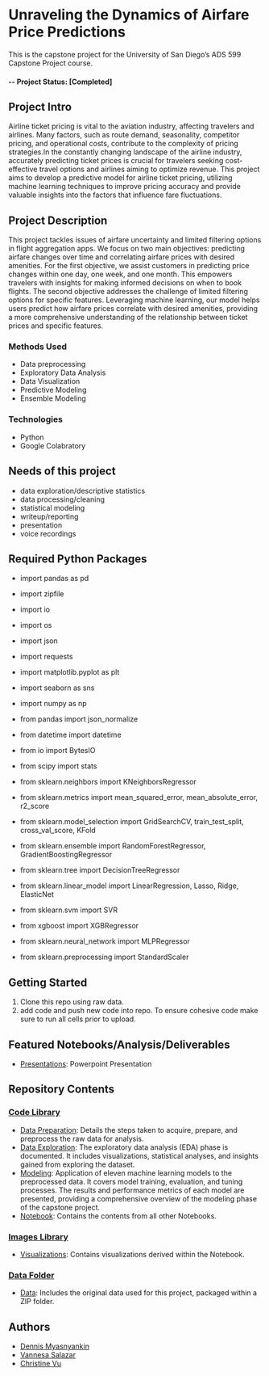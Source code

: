 # Unraveling the Dynamics of Airfare Price Predictions
This is the capstone project for the University of San Diego’s ADS 599 Capstone Project course.
#### -- Project Status: [Completed]

## Project Intro
Airline ticket pricing is vital to the aviation industry, affecting travelers and airlines. Many factors, such as route demand, seasonality, competitor pricing, and operational costs, contribute to the complexity of pricing strategies.In the constantly changing landscape of the airline industry, accurately predicting ticket prices is crucial for travelers seeking cost-effective travel options and airlines aiming to optimize revenue. This project aims to develop a predictive model for airline ticket pricing, utilizing machine learning techniques to improve pricing accuracy and provide valuable insights into the factors that influence fare fluctuations. 


## Project Description
This project tackles issues of airfare uncertainty and limited filtering options in flight aggregation apps. We focus on two main objectives: predicting airfare changes over time and correlating airfare prices with desired amenities. For the first objective, we assist customers in predicting price changes within one day, one week, and one month. This empowers travelers with insights for making informed decisions on when to book flights. The second objective addresses the challenge of limited filtering options for specific features. Leveraging machine learning, our model helps users predict how airfare prices correlate with desired amenities, providing a more comprehensive understanding of the relationship between ticket prices and specific features.

### Methods Used
* Data preprocessing
* Exploratory Data Analysis
* Data Visualization
* Predictive Modeling
* Ensemble Modeling

### Technologies
* Python
* Google Colabratory

## Needs of this project

- data exploration/descriptive statistics
- data processing/cleaning
- statistical modeling
- writeup/reporting
- presentation
- voice recordings

## Required Python Packages
* import pandas as pd
* import zipfile
* import io
* import os
* import json
* import requests
* import matplotlib.pyplot as plt
* import seaborn as sns
* import numpy as np

* from pandas import json_normalize
* from datetime import datetime
* from io import BytesIO
* from scipy import stats
* from sklearn.neighbors import KNeighborsRegressor
* from sklearn.metrics import mean_squared_error, mean_absolute_error, r2_score
* from sklearn.model_selection import GridSearchCV, train_test_split, cross_val_score, KFold
* from sklearn.ensemble import RandomForestRegressor, GradientBoostingRegressor
* from sklearn.tree import DecisionTreeRegressor
* from sklearn.linear_model import LinearRegression, Lasso, Ridge, ElasticNet
* from sklearn.svm import SVR
* from xgboost import XGBRegressor
* from sklearn.neural_network import MLPRegressor
* from sklearn.preprocessing import StandardScaler

## Getting Started

1. Clone this repo using raw data.
2. add code and push new code into repo. To ensure cohesive code make sure to run all cells prior to upload.

## Featured Notebooks/Analysis/Deliverables

* [Presentations](https://docs.google.com/presentation/d/1cRvS6SqtaMvnvQHZATnPcAvk3zlHf92q/edit#slide=id.p38): Powerpoint Presentation

  
## Repository Contents
### [Code Library](https://github.com/VSbr22/Capstone/tree/main/code)
* [Data Preparation](https://github.com/VSbr22/Capstone/blob/main/code/Data%20Preparation.ipynb): Details the steps taken to acquire, prepare, and preprocess the raw data for analysis.
* [Data Exploration](https://github.com/VSbr22/Capstone/blob/main/code/Data%20Exploration.ipynb): The exploratory data analysis (EDA) phase is documented. It includes visualizations, statistical analyses, and insights gained from exploring the dataset.
* [Modeling](https://github.com/VSbr22/Capstone/blob/main/code/Modeling.ipynb): Application of eleven machine learning models to the preprocessed data. It covers model training, evaluation, and tuning processes. The results and performance metrics of each model are presented, providing a comprehensive overview of the modeling phase of the capstone project.
* [Notebook](https://github.com/VSbr22/Capstone/blob/main/code/Notebook.ipynb): Contains the contents from all other Notebooks.
  
### [Images Library](https://github.com/VSbr22/Capstone/tree/main/images)
* [Visualizations](https://github.com/VSbr22/Capstone/tree/main/images): Contains visualizations derived within the Notebook.

### [Data Folder](https://github.com/VSbr22/Capstone/tree/main/data)
* [Data](https://github.com/VSbr22/Capstone/blob/main/data/jsons.zip): Includes the original data used for this project, packaged within a ZIP folder.

## Authors
* [Dennis Myasnyankin](https://github.com/demyasa)
* [Vannesa Salazar](https://github.com/VSbr22)
* [Christine Vu](https://github.com/christinevu510)

